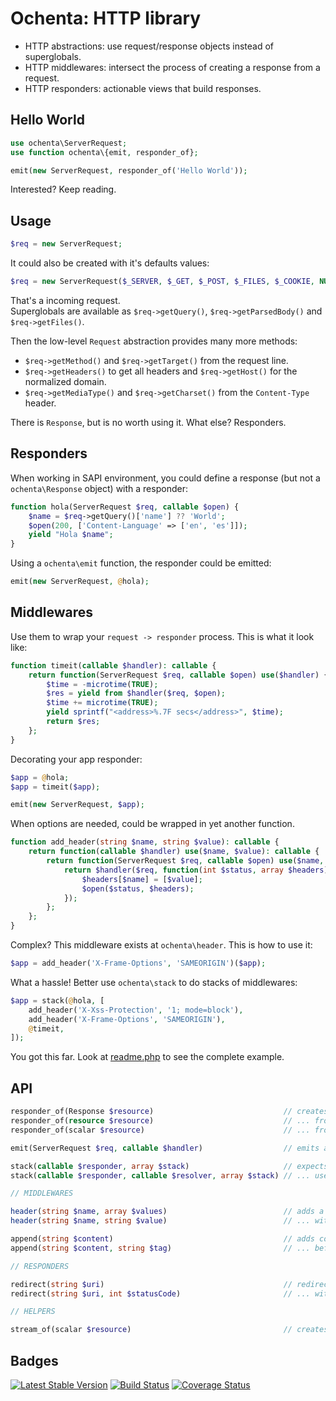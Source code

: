 Ochenta: HTTP library
=====================

- HTTP abstractions: use request/response objects instead of superglobals.
- HTTP middlewares: intersect the process of creating a response from a request.
- HTTP responders: actionable views that build responses.

Hello World
-----------

```php
use ochenta\ServerRequest;
use function ochenta\{emit, responder_of};

emit(new ServerRequest, responder_of('Hello World'));
```

Interested? Keep reading.

Usage
-----

```php
$req = new ServerRequest;
```

It could also be created with it's defaults values:

```php
$req = new ServerRequest($_SERVER, $_GET, $_POST, $_FILES, $_COOKIE, NULL);
```

That's a incoming request.  
Superglobals are available as `$req->getQuery()`, `$req->getParsedBody()` and `$req->getFiles()`.

Then the low-level `Request` abstraction provides many more methods:

- `$req->getMethod()` and `$req->getTarget()` from the request line.
- `$req->getHeaders()` to get all headers and `$req->getHost()` for the normalized domain.
- `$req->getMediaType()` and `$req->getCharset()` from the `Content-Type` header.

There is `Response`, but is no worth using it. What else? Responders.

Responders
----------

When working in SAPI environment, you could define a response (but not a `ochenta\Response` object) with a responder:

```php
function hola(ServerRequest $req, callable $open) {
    $name = $req->getQuery()['name'] ?? 'World';
    $open(200, ['Content-Language' => ['en', 'es']]);
    yield "Hola $name";
}
```

Using a `ochenta\emit` function, the responder could be emitted:

```php
emit(new ServerRequest, @hola);
```

Middlewares
-----------

Use them to wrap your `request -> responder` process. This is what it look like:

```php
function timeit(callable $handler): callable {
    return function(ServerRequest $req, callable $open) use($handler) {
        $time = -microtime(TRUE);
        $res = yield from $handler($req, $open);
        $time += microtime(TRUE);
        yield sprintf("<address>%.7F secs</address>", $time);
        return $res;
    };
}
```

Decorating your app responder:

```php
$app = @hola;
$app = timeit($app);

emit(new ServerRequest, $app);
```

When options are needed, could be wrapped in yet another function.

```php
function add_header(string $name, string $value): callable {
    return function(callable $handler) use($name, $value): callable {
        return function(ServerRequest $req, callable $open) use($name, $value, $handler) {
            return $handler($req, function(int $status, array $headers) use($name, $value, $open) {
                $headers[$name] = [$value];
                $open($status, $headers);
            });
        };
    };
}
```

Complex? This middleware exists at `ochenta\header`. This is how to use it:

```php
$app = add_header('X-Frame-Options', 'SAMEORIGIN')($app);
```

What a hassle! Better use `ochenta\stack` to do stacks of middlewares:

```php
$app = stack(@hola, [
    add_header('X-Xss-Protection', '1; mode=block'),
    add_header('X-Frame-Options', 'SAMEORIGIN'),
    @timeit,
]);
```

You got this far. Look at [readme.php](readme.php) to see the complete example.

API
---

```php
responder_of(Response $resource)                             // creates a responder from a Response
responder_of(resource $resource)                             // ... from a resource
responder_of(scalar $resource)                               // ... from content

emit(ServerRequest $req, callable $handler)                  // emits a responder

stack(callable $responder, array $stack)                     // expects stack items to be a function(callable $next)
stack(callable $responder, callable $resolver, array $stack) // ... use resolver as function(callable $prev, $handler)

// MIDDLEWARES

header(string $name, array $values)                          // adds a header to responder
header(string $name, string $value)                          // ... with single value

append(string $content)                                      // adds content before body
append(string $content, string $tag)                         // ... before every given tag

// RESPONDERS

redirect(string $uri)                                        // redirect to the given url
redirect(string $uri, int $statusCode)                       // ... with given status code

// HELPERS

stream_of(scalar $resource)                                  // creates tmp file with $resouce content
```

Badges
------

[![Latest Stable Version](https://poser.pugx.org/guide42/ochenta/v/stable.svg)](https://packagist.org/packages/guide42/ochenta)
[![Build Status](https://travis-ci.org/guide42/ochenta.svg?branch=master)](https://travis-ci.org/guide42/ochenta)
[![Coverage Status](https://coveralls.io/repos/github/guide42/ochenta/badge.svg)](https://coveralls.io/github/guide42/ochenta)
